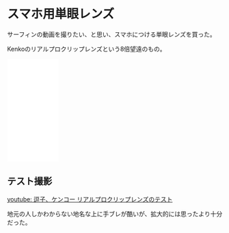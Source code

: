 # スマホ用単眼レンズ

サーフィンの動画を撮りたい、と思い、スマホにつける単眼レンズを買った。

Kenkoのリアルプロクリップレンズという8倍望遠のもの。

<iframe sandbox="allow-popups allow-scripts allow-modals allow-forms allow-same-origin" style="width:120px;height:240px;" marginwidth="0" marginheight="0" scrolling="no" frameborder="0" src="//rcm-fe.amazon-adsystem.com/e/cm?lt1=_blank&bc1=000000&IS2=1&bg1=FFFFFF&fc1=000000&lc1=0000FF&t=karino203-22&language=ja_JP&o=9&p=8&l=as4&m=amazon&f=ifr&ref=as_ss_li_til&asins=B07T2GK2FM&linkId=3cc5152b97c4e20b9303e6e519918551"></iframe>

## テスト撮影

[youtube: 逗子、ケンコー リアルプロクリップレンズのテスト](https://youtu.be/hVbOl6Dwfb0)

地元の人しかわからない地名な上に手ブレが酷いが、拡大的には思ったより十分だった。